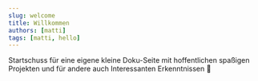 ```yaml
---
slug: welcome
title: Willkommen
authors: [matti]
tags: [matti, hello]
---
```


Startschuss für eine eigene kleine Doku-Seite mit hoffentlichen spaßigen Projekten und für andere auch Interessanten Erkenntnissen 🤗
